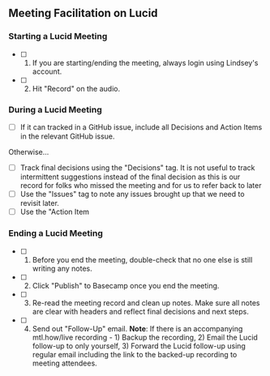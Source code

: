 ## Meeting Facilitation on Lucid

### Starting a Lucid Meeting
- [ ] 1. If you are starting/ending the meeting, always login using Lindsey's account.
- [ ] 2. Hit "Record" on the audio.


### During a Lucid Meeting
- [ ] If it can tracked in a GitHub issue, include all Decisions and Action Items in the relevant GitHub issue.

Otherwise...
- [ ] Track final decisions using the "Decisions" tag. It is not useful to track intermittent suggestions instead of the final decision as this is our record for folks who missed the meeting and for us to refer back to later
- [ ] Use the "Issues" tag to note any issues brought up that we need to revisit later.
- [ ] Use the "Action Item

### Ending a Lucid Meeting

- [ ] 1. Before you end the meeting, double-check that no one else is still writing any notes.
- [ ] 2. Click "Publish" to Basecamp once you end the meeting.
- [ ] 3. Re-read the meeting record and clean up notes. Make sure all notes are clear with headers and reflect final decisions and next steps.
- [ ] 4. Send out "Follow-Up" email. **Note**: If there is an accompanying mtl.how/live recording - 1) Backup the recording, 2) Email the Lucid follow-up to only yourself, 3) Forward the Lucid follow-up using regular email including the link to the backed-up recording to meeting attendees.

